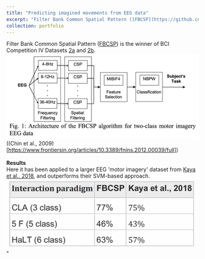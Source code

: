 ```yaml
---
title: "Predicting imagined movements from EEG data"
excerpt: "Filter Bank Common Spatial Pattern ([FBCSP](https://github.com/AsaBarthMaron/eeg_motor_imagery)) is the winner of BCI Competition IV Datasets [2a](http://www.bbci.de/competition/iv/results/#dataset2a) and [2b](http://www.bbci.de/competition/iv/results/#dataset2b). Here it has been applied to a larger EEG 'motor imagery' dataset from [Kaya et al., 2018](https://www.nature.com/articles/sdata2018211), and outperforms the SVM-based approach taken by Kaya et al. <br/><br/><img src='/images/fbcsp_results.png' width='500'>"
collection: portfolio
---
```


Filter Bank Common Spatial Pattern ([FBCSP](https://github.com/AsaBarthMaron/eeg_motor_imagery)) is the winner of BCI Competition IV Datasets [2a](http://www.bbci.de/competition/iv/results/#dataset2a) and [2b](http://www.bbci.de/competition/iv/results/#dataset2b). <br/><img src='/files/FBCSP.png' width='600'>((Chin et al., 2009)[https://www.frontiersin.org/articles/10.3389/fnins.2012.00039/full]) <br/><br/> **Results** <br/> Here it has been applied to a larger EEG 'motor imagery' dataset from [Kaya et al., 2018](https://www.nature.com/articles/sdata2018211), and outperforms their SVM-based approach. <br/><img src='/images/fbcsp_results.png' width='500'>"
